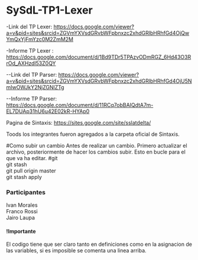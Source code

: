 # SySdL-TP1-Lexer

-Link del TP Lexer: https://docs.google.com/viewer?a=v&pid=sites&srcid=ZGVmYXVsdGRvbWFpbnxzc2xhdGRlbHRhfGd4OjQwYmQxYjFmYzc0M2ZmM2M

-Informe TP Lexer : https://docs.google.com/document/d/1Bd9TDr5TPAzvODmRGZ_6Hd43O3RrOd_AXHzdl53Z0QY

--Link del TP Parser: https://docs.google.com/viewer?a=v&pid=sites&srcid=ZGVmYXVsdGRvbWFpbnxzc2xhdGRlbHRhfGd4OjU5NmIwOWJkY2NjZGNlZTg

--Informe TP Parser: https://docs.google.com/document/d/11RCq7obBAIQdtA7m-EL7DUAp31hU6u42E02kR-HYAp0

Pagina de Sintaxis: https://sites.google.com/site/sslatdelta/

Toods los integrantes fueron agregados a la carpeta oficial de Sintaxis.

#Como subir un cambio
Antes de realizar un cambio.
Primero actualizar el archivo, posteriormente de hacer los cambios subir.
Esto en bucle para el que va ha editar.
#git<br>
git stash<br>
git pull origin master<br>
git stash apply<br>

<h3>Participantes</h3>
<p>
  Ivan Morales<br>
  Franco Rossi<br>
  Jairo Laupa<br>
</p>
<h4>!Importante</h3>
<p>El codigo tiene que ser claro tanto en definiciones como en la asignacion de las variables, si es imposible se comenta una linea arriba.</p>  
